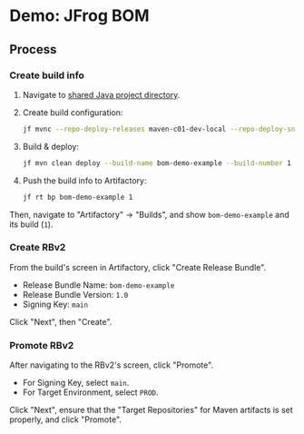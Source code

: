 # Demo: JFrog BOM

## Process

### Create build info

1. Navigate to [shared Java project directory](../../../common/java).
2. Create build configuration:

   ```bash
   jf mvnc --repo-deploy-releases maven-c01-dev-local --repo-deploy-snapshots maven-c01-dev-local
   ```

3. Build & deploy:

   ```bash
   jf mvn clean deploy --build-name bom-demo-example --build-number 1
   ```

4. Push the build info to Artifactory:

   ```bash
   jf rt bp bom-demo-example 1
   ```

Then, navigate to "Artifactory" -> "Builds", and show `bom-demo-example` and its build (`1`).

### Create RBv2

From the build's screen in Artifactory, click "Create Release Bundle".

* Release Bundle Name: `bom-demo-example`
* Release Bundle Version: `1.0`
* Signing Key: `main`

Click "Next", then "Create".

### Promote RBv2

After navigating to the RBv2's screen, click "Promote".

* For Signing Key, select `main`.
* For Target Environment, select `PROD`.

Click "Next", ensure that the "Target Repositories" for Maven artifacts is set properly, and click "Promote".
